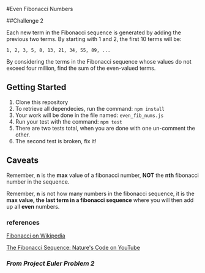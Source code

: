 #Even Fibonacci Numbers

##Challenge 2

Each new term in the Fibonacci sequence is generated by adding the previous two terms. By starting with 1 and 2, the first 10 terms will be:

    1, 2, 3, 5, 8, 13, 21, 34, 55, 89, ...

By considering the terms in the Fibonacci sequence whose values do not exceed four million, find the sum of the even-valued terms.

## Getting Started
1. Clone this repository
2. To retrieve all dependecies, run the command: `npm install`
3. Your work will be done in the file named: `even_fib_nums.js`
4. Run your test with the command: `npm test`
5. There are two tests total, when you are done with one un-comment the other.
6. The second test is broken, fix it!

## Caveats
Remember, **n** is the **max** value of a fibonacci number, **NOT** the **nth** fibonacci number in the sequence.

Remember, **n** is not how many numbers in the fibonacci sequence, it is the **max value, the last term in a fibonacci sequence** where you will then add up all **even** numbers.

### references
[Fibonacci on Wikipedia](http://en.wikipedia.org/wiki/Fibonacci_number)

[The Fibonacci Sequence: Nature's Code on YouTube](https://www.youtube.com/watch?v=wTlw7fNcO-0)

### _From Project Euler Problem 2_
